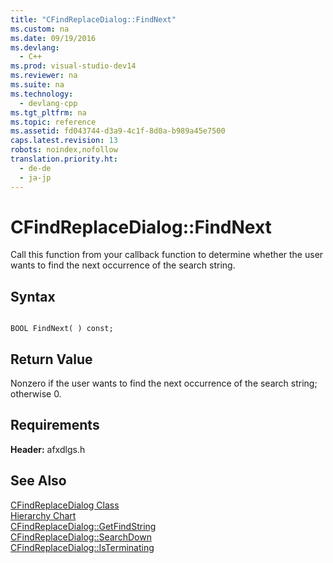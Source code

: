 ```yaml
---
title: "CFindReplaceDialog::FindNext"
ms.custom: na
ms.date: 09/19/2016
ms.devlang: 
  - C++
ms.prod: visual-studio-dev14
ms.reviewer: na
ms.suite: na
ms.technology: 
  - devlang-cpp
ms.tgt_pltfrm: na
ms.topic: reference
ms.assetid: fd043744-d3a9-4c1f-8d0a-b989a45e7500
caps.latest.revision: 13
robots: noindex,nofollow
translation.priority.ht: 
  - de-de
  - ja-jp
---
```

# CFindReplaceDialog::FindNext
Call this function from your callback function to determine whether the user wants to find the next occurrence of the search string.  
  
## Syntax  
  
```  
  
BOOL FindNext( ) const;  
```  
  
## Return Value  
 Nonzero if the user wants to find the next occurrence of the search string; otherwise 0.  
  
## Requirements  
 **Header:** afxdlgs.h  
  
## See Also  
 [CFindReplaceDialog Class](../vs140/CFindReplaceDialog-Class.md)   
 [Hierarchy Chart](../vs140/Hierarchy-Chart.md)   
 [CFindReplaceDialog::GetFindString](../vs140/CFindReplaceDialog--GetFindString.md)   
 [CFindReplaceDialog::SearchDown](../vs140/CFindReplaceDialog--SearchDown.md)   
 [CFindReplaceDialog::IsTerminating](../vs140/CFindReplaceDialog--IsTerminating.md)